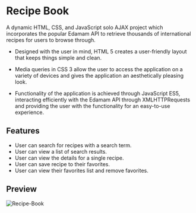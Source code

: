 # Recipe Book

A dynamic HTML, CSS, and JavaScript solo AJAX project which incorporates the popular Edamam API to retrieve thousands of international recipes for users to browse through.

* Designed with the user in mind, HTML 5 creates a user-friendly layout that keeps things simple and clean.

* Media queries in CSS 3 allow the user to access the application on a variety of devices and gives the application an aesthetically pleasing look.

* Functionality of the application is achieved through JavaScript ES5, interacting efficiently with the Edamam API through XMLHTTPRequests and providing the user with the functionality for an easy-to-use experience.

## Features

- User can search for recipes with a search term.
- User can view a list of search results.
- User can view the details for a single recipe.
- User can save recipe to their favorites.
- User can view their favorites list and remove favorites.

## Preview

![Recipe-Book](images/recipe-book-demo.gif)
